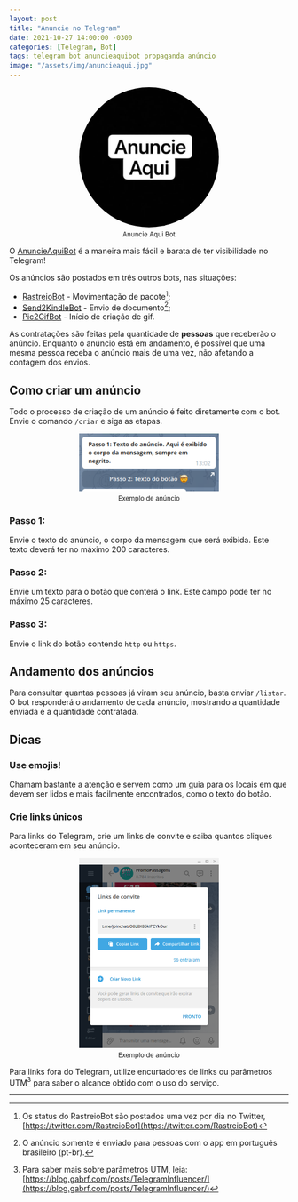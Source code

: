 ```yaml
---
layout: post
title: "Anuncie no Telegram"
date: 2021-10-27 14:00:00 -0300
categories: [Telegram, Bot]
tags: telegram bot anuncieaquibot propaganda anúncio
image: "/assets/img/anuncieaqui.jpg"
---
```


<center>
<img src="/assets/img/anuncieaqui.jpg" alt="Anuncie Aqui Bot" style="width:50%; border-radius:50%"> 
<br><small>Anuncie Aqui Bot</small>
</center>

O [AnuncieAquiBot](https://t.me/AnuncieAquiBot) é a maneira mais fácil e barata de ter visibilidade no Telegram!

Os anúncios são postados em três outros bots, nas situações:

- [RastreioBot](https://t.me/RastreioBot) - Movimentação de pacote[^1];
- [Send2KindleBot](https://t.me/Send2KindleBot) - Envio de documento[^2];
- [Pic2GifBot](https://t.me/Pic2GifBot) - Início de criação de gif.

As contratações são feitas pela quantidade de **pessoas** que receberão o anúncio. Enquanto o anúncio está em andamento, é possível que uma mesma pessoa receba o anúncio mais de uma vez, não afetando a contagem dos envios.

## Como criar um anúncio

Todo o processo de criação de um anúncio é feito diretamente com o bot. Envie o comando `/criar` e siga as etapas.

<center>
<img src="/assets/img/anuncieaqui_ad.png" alt="Exemplo de anúncio" style="width:50%"> 
<br><small>Exemplo de anúncio</small>
</center>

### Passo 1:

Envie o texto do anúncio, o corpo da mensagem que será exibida. Este texto deverá ter no máximo 200 caracteres.

### Passo 2:

Envie um texto para o botão que conterá o link. Este campo pode ter no máximo 25 caracteres. 

### Passo 3:

Envie o link do botão contendo `http` ou `https`. 

## Andamento dos anúncios

Para consultar quantas pessoas já viram seu anúncio, basta enviar `/listar`. O bot responderá o andamento de cada anúncio, mostrando a quantidade enviada e a quantidade contratada.

## Dicas

### Use emojis!

Chamam bastante a atenção e servem como um guia para os locais em que devem ser lidos e mais facilmente encontrados, como o texto do botão.

### Crie links únicos

Para links do Telegram, crie um links de convite e saiba quantos cliques aconteceram em seu anúncio. 

<center>
<img src="/assets/img/anuncieaqui_link.png" alt="Exemplo de anúncio" style="width:50%"> 
<br><small>Exemplo de anúncio</small>
</center>

Para links fora do Telegram, utilize encurtadores de links ou parâmetros UTM[^3] para saber o alcance obtido com o uso do serviço.

---
[^1]: Os status do RastreioBot são postados uma vez por dia no Twitter, [https://twitter.com/RastreioBot](https://twitter.com/RastreioBot)
[^2]: O anúncio somente é enviado para pessoas com o app em português brasileiro (pt-br).
[^3]: Para saber mais sobre parâmetros UTM, leia: [https://blog.gabrf.com/posts/TelegramInfluencer/](https://blog.gabrf.com/posts/TelegramInfluencer/)
